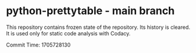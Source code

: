 # python-prettytable - main branch

This repository contains frozen state of the repository.
Its history is cleared. It is used only for static code
analysis with Codacy.

Commit Time: 1705728130